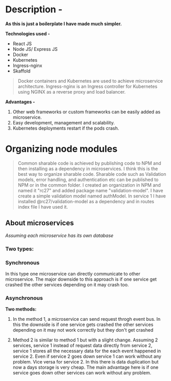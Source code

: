 <!-- # Given task -

- [x] Best for us to assess your abilities is build of a boilerplate

- [x] Node/Express/Mongo. It is a realistic scenario where of course OS is at your disposal and 
shows your abilities for seeing the big picture

- [x] So what is this going to be assessed on? What counts is how you work out a fitting structure that keeps in mind: 
production ready and of scale 20xCRUD

- [x] Considerations: microservices, scalability (load). A validation model should be there and think about organization of modules

- [x] Needless to say that everyone has a boilerplate he/she already uses to create

- [x] Still, taking it serious is advised since this alone will serve as a comparison to other candidates and determine shortlist or not

- [x] It is a 48 hour submission so 16:00 IST Monday -->

# Description -

**As this is just a boilerplate I have made much simpler.**

**Technologies used -**
* React JS
* Node JS/ Express JS
* Docker
* Kubernetes
* Ingress-nginx
* Skaffold

> Docker containers and Kubernetes are used to achieve microservice architecture.
> Ingress-nginx is an Ingress controller for Kubernetes using NGINX as a reverse proxy and load balancer.

**Advantages -**
1. Other web frameworks or custom frameworks can be easily added as microservice. 
1. Easy development, management and scalability.
1. Kubernetes deployments restart if the pods crash.

# Organizing node modules
> Common sharable code is achieved by publishing code to NPM and then installing as a dependency in microservices. I think this is the best way to organize sharable code. Sharable code such as Validation models, error handling, and authentication etc can be published to NPM or in the common folder.
> I created an organization in NPM and named it "rc27" and added package name "validation-model". I have create a simple validation model named authModel. In service 1 I have installed @rc27/validation-model as a dependency and in routes index file I have used it.

## About microservices

*Assuming each microservice has its own database*

### Two types:
### Synchronous
In this type one microservice can directly communicate to other microservice.
The major downside to this approach is if one service get crashed the other services depending on it may crash too.

### Asynchronous
**Two methods:**
  1. In the method 1, a microservice can send request throgh event bus. In this the downside is if one service gets crashed the other services depending on it may not work correctly but they don't get crashed  

  1. Method 2 is similar to method 1 but with a slight change. Assuming 2 services, service 1 instead of request data directly from service 2, service 1 stores all the necessary data for the each event happened in service 2. Even if service 2 goes down service 1 can work without any problem. Vice versa for service 2. In this there is data duplication but now a days storage is very cheap. The main advantage here is if one service goes down other services can work without any problem.

<!-- ## OTHER STUFF

```kops create cluster \
--state=${KOPS_STATE_STORE} \
--node-count=2 \
--master-size=t2.micro \
--node-size=t2.micro \
--zones=ap-south-1a,ap-south-1b \
--name=${KOPS_CLUSTER_NAME} \
--dns private \
--master-count 1```

> us-east-2a,us-east-2b
> ap-south-1a, ap-south-1b -->

